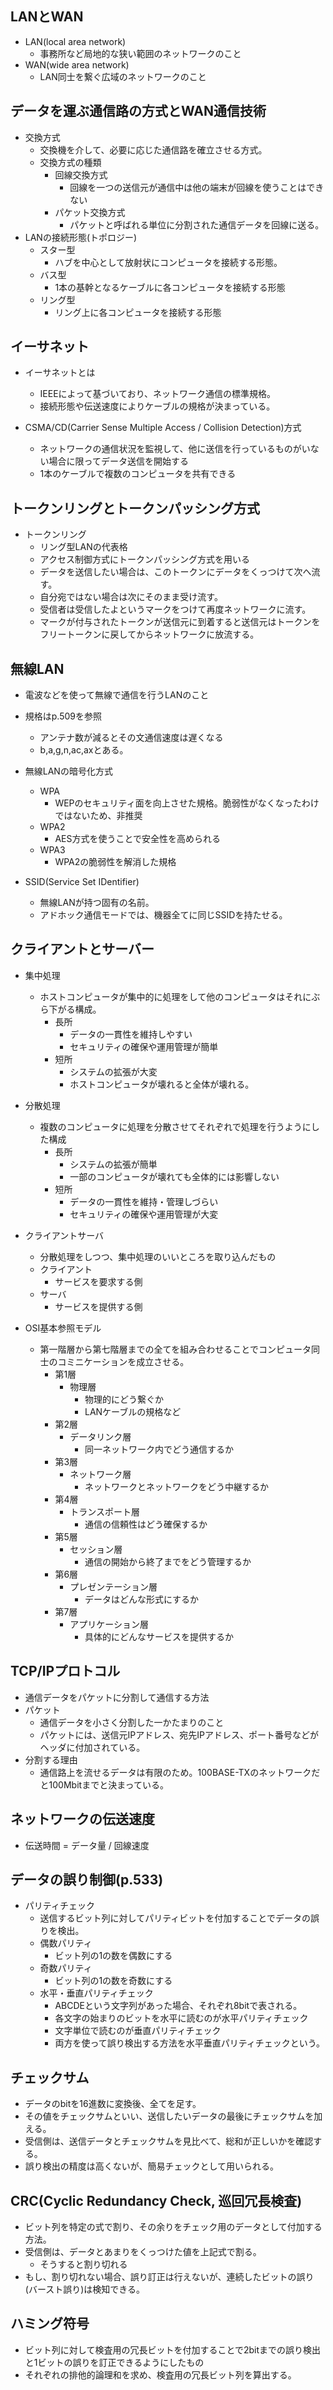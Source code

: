 ## LANとWAN
- LAN(local area network)
  - 事務所など局地的な狭い範囲のネットワークのこと
- WAN(wide area network)
  - LAN同士を繋ぐ広域のネットワークのこと

## データを運ぶ通信路の方式とWAN通信技術
- 交換方式
  - 交換機を介して、必要に応じた通信路を確立させる方式。
  - 交換方式の種類
    - 回線交換方式
      - 回線を一つの送信元が通信中は他の端末が回線を使うことはできない
    - パケット交換方式
      - パケットと呼ばれる単位に分割された通信データを回線に送る。
- LANの接続形態(トポロジー)
  - スター型
    - ハブを中心として放射状にコンピュータを接続する形態。
  - バス型
    - 1本の基幹となるケーブルに各コンピュータを接続する形態
  - リング型
    - リング上に各コンピュータを接続する形態

## イーサネット
- イーサネットとは
  - IEEEによって基づいており、ネットワーク通信の標準規格。
  - 接続形態や伝送速度によりケーブルの規格が決まっている。

- CSMA/CD(Carrier Sense Multiple Access / Collision Detection)方式
  - ネットワークの通信状況を監視して、他に送信を行っているものがいない場合に限ってデータ送信を開始する
  - 1本のケーブルで複数のコンピュータを共有できる

## トークンリングとトークンパッシング方式
- トークンリング
  - リング型LANの代表格
  - アクセス制御方式にトークンパッシング方式を用いる
  - データを送信したい場合は、このトークンにデータをくっつけて次へ流す。
  - 自分宛ではない場合は次にそのまま受け流す。
  - 受信者は受信したよというマークをつけて再度ネットワークに流す。
  - マークが付与されたトークンが送信元に到着すると送信元はトークンをフリートークンに戻してからネットワークに放流する。

## 無線LAN
- 電波などを使って無線で通信を行うLANのこと
- 規格はp.509を参照
  - アンテナ数が減るとその文通信速度は遅くなる
  - b,a,g,n,ac,axとある。
- 無線LANの暗号化方式
  - WPA
    - WEPのセキュリティ面を向上させた規格。脆弱性がなくなったわけではないため、非推奨
  - WPA2
    - AES方式を使うことで安全性を高められる
  - WPA3
    - WPA2の脆弱性を解消した規格

- SSID(Service Set IDentifier)
  - 無線LANが持つ固有の名前。
  - アドホック通信モードでは、機器全てに同じSSIDを持たせる。

## クライアントとサーバー
- 集中処理
  - ホストコンピュータが集中的に処理をして他のコンピュータはそれにぶら下がる構成。
    - 長所
      - データの一貫性を維持しやすい
      - セキュリティの確保や運用管理が簡単
    - 短所
      - システムの拡張が大変
      - ホストコンピュータが壊れると全体が壊れる。
- 分散処理
  - 複数のコンピュータに処理を分散させてそれぞれで処理を行うようにした構成
    - 長所
      - システムの拡張が簡単
      - 一部のコンピュータが壊れても全体的には影響しない
    - 短所
      - データの一貫性を維持・管理しづらい
      - セキュリティの確保や運用管理が大変

- クライアントサーバ
  - 分散処理をしつつ、集中処理のいいところを取り込んだもの
  - クライアント
    - サービスを要求する側
  - サーバ
    - サービスを提供する側

- OSI基本参照モデル
  - 第一階層から第七階層までの全てを組み合わせることでコンピュータ同士のコミニケーションを成立させる。
    - 第1層
      - 物理層
        - 物理的にどう繋ぐか
        - LANケーブルの規格など
    - 第2層
      - データリンク層
        - 同一ネットワーク内でどう通信するか
    - 第3層
      - ネットワーク層
        - ネットワークとネットワークをどう中継するか
    - 第4層
      - トランスポート層
        - 通信の信頼性はどう確保するか
    - 第5層
      - セッション層
        - 通信の開始から終了までをどう管理するか
    - 第6層
      - プレゼンテーション層
        - データはどんな形式にするか
    - 第7層
      - アプリケーション層
        - 具体的にどんなサービスを提供するか

## TCP/IPプロトコル
- 通信データをパケットに分割して通信する方法
- パケット
  - 通信データを小さく分割した一かたまりのこと
  - パケットには、送信元IPアドレス、宛先IPアドレス、ポート番号などがヘッダに付加されている。
- 分割する理由
  - 通信路上を流せるデータは有限のため。100BASE-TXのネットワークだと100Mbitまでと決まっている。

## ネットワークの伝送速度
- 伝送時間 = データ量 / 回線速度

## データの誤り制御(p.533)
- パリティチェック
  - 送信するビット列に対してパリティビットを付加することでデータの誤りを検出。
  - 偶数パリティ
    - ビット列の1の数を偶数にする
  - 奇数パリティ
    - ビット列の1の数を奇数にする
  - 水平・垂直パリティチェック
    - ABCDEという文字列があった場合、それぞれ8bitで表される。
    - 各文字の始まりのビットを水平に読むのが水平パリティチェック
    - 文字単位で読むのが垂直パリティチェック
    - 両方を使って誤り検出する方法を水平垂直パリティチェックという。

## チェックサム
- データのbitを16進数に変換後、全てを足す。
- その値をチェックサムといい、送信したいデータの最後にチェックサムを加える。
- 受信側は、送信データとチェックサムを見比べて、総和が正しいかを確認する。
- 誤り検出の精度は高くないが、簡易チェックとして用いられる。

## CRC(Cyclic Redundancy Check, 巡回冗長検査)
- ビット列を特定の式で割り、その余りをチェック用のデータとして付加する方法。
- 受信側は、データとあまりをくっつけた値を上記式で割る。
  - そうすると割り切れる
- もし、割り切れない場合、誤り訂正は行えないが、連続したビットの誤り(バースト誤り)は検知できる。

## ハミング符号
- ビット列に対して検査用の冗長ビットを付加することで2bitまでの誤り検出と1ビットの誤りを訂正できるようにしたもの
- それぞれの排他的論理和を求め、検査用の冗長ビット列を算出する。


